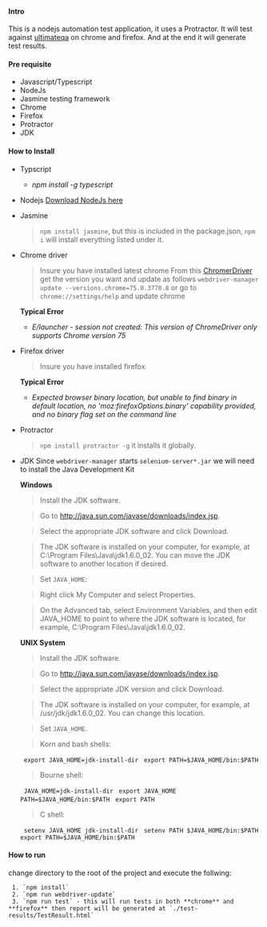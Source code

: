 #### Intro
This is a nodejs automation test application, it uses a Protractor. It will test against [ultimateqa](https://www.ultimateqa.com/automation/) on chrome and firefox.
And at the end it will generate test results.

#### Pre requisite 
- Javascript/Typescript
- NodeJs
- Jasmine testing framework
- Chrome
- Firefox
- Protractor
- JDK 

#### How to Install
* Typscript
    * *npm install -g typescript*
* Nodejs
    [Download NodeJs here](https://nodejs.org/en/)

* Jasmine
    > `npm install jasmine`, but this is included in the package.json, `npm i` will install everything listed under it.

* Chrome driver
    > Insure you have installed latest chrome
    > From this [ChromerDriver](https://sites.google.com/a/chromium.org/chromedriver/downloads) get the version you want and update as follows
    > `webdriver-manager update --versions.chrome=75.0.3770.8` or go to `chrome://settings/help` and update  chrome

    **Typical Error**
    *  _E/launcher - session not created: This version of ChromeDriver only supports Chrome version 75_


* Firefox driver
    > Insure you have installed firefox

    **Typical Error**
    * _Expected browser binary location, but unable to find binary in default location, no 'moz:firefoxOptions.binary' capability provided, and no binary flag set on the command line_

* Protractor
    > `npm install protractor -g` it installs it globally.

* JDK
    Since  `webdriver-manager` starts `selenium-server*.jar` we will need to install the Java Development Kit
    
    **Windows**
    > Install the JDK software.

    > Go to http://java.sun.com/javase/downloads/index.jsp.

    > Select the appropriate JDK software and click Download.

    > The JDK software is installed on your computer, for example, at C:\Program Files\Java\jdk1.6.0_02. You can move   the JDK software to another location if desired.

    > Set `JAVA_HOME`:

    > Right click My Computer and select Properties.

    > On the Advanced tab, select Environment Variables, and then edit JAVA_HOME to point to where the JDK software is located, for example, C:\Program Files\Java\jdk1.6.0_02.

    **UNIX System**
    > Install the JDK software.

    > Go to http://java.sun.com/javase/downloads/index.jsp.

    > Select the appropriate JDK version and click Download.

    > The JDK software is installed on your computer, for example, at /usr/jdk/jdk1.6.0_02. You can change this location.

    > Set `JAVA_HOME`.

    > Korn and bash shells:

    ` export JAVA_HOME=jdk-install-dir`
    ` export PATH=$JAVA_HOME/bin:$PATH`
    > Bourne shell:

    ` JAVA_HOME=jdk-install-dir`
    ` export JAVA_HOME`
    ` PATH=$JAVA_HOME/bin:$PATH`
    ` export PATH`
    > C shell:

    ` setenv JAVA_HOME jdk-install-dir`
    ` setenv PATH $JAVA_HOME/bin:$PATH`
    ` export PATH=$JAVA_HOME/bin:$PATH`

#### How to run
change directory to the root of the project and execute the follwing:

     1. `npm install`
     2. `npm run webdriver-update`
     3. `npm run test` - this will run tests in both **chrome** and **firefox** then report will be generated at `./test-results/TestResult.html`



